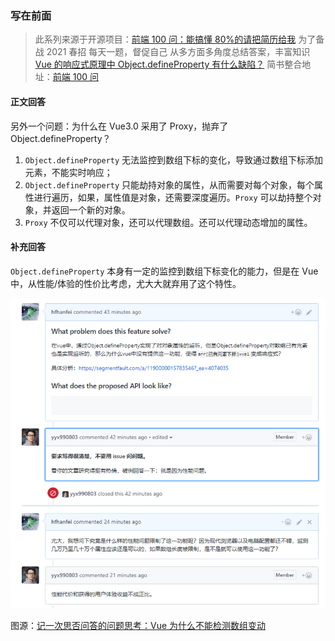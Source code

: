 ### 写在前面

> 此系列来源于开源项目：[前端 100 问：能搞懂 80%的请把简历给我](https://github.com/yygmind/blog/issues/43)
> 为了备战 2021 春招
> 每天一题，督促自己
> 从多方面多角度总结答案，丰富知识
> [Vue 的响应式原理中 Object.defineProperty 有什么缺陷？](https://github.com/Advanced-Frontend/Daily-Interview-Question/issues/90)
> 简书整合地址：[前端 100 问](https://www.jianshu.com/c/70e2e00df1b0)

#### 正文回答

另外一个问题：为什么在 Vue3.0 采用了 Proxy，抛弃了 Object.defineProperty？

1. `Object.defineProperty` 无法监控到数组下标的变化，导致通过数组下标添加元素，不能实时响应；
2. `Object.defineProperty` 只能劫持对象的属性，从而需要对每个对象，每个属性进行遍历，如果，属性值是对象，还需要深度遍历。`Proxy` 可以劫持整个对象，并返回一个新的对象。
3. `Proxy` 不仅可以代理对象，还可以代理数组。还可以代理动态增加的属性。

#### 补充回答

`Object.defineProperty` 本身有一定的监控到数组下标变化的能力，但是在 Vue 中，从性能/体验的性价比考虑，尤大大就弃用了这个特性。

![q51-1](../img/q51-1.png)

图源：[记一次思否问答的问题思考：Vue 为什么不能检测数组变动](https://segmentfault.com/a/1190000015783546)
